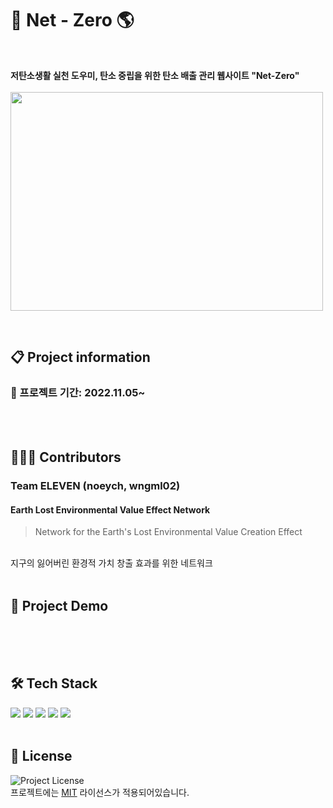 # 🌳 Net - Zero 🌎
<br>

**저탄소생활 실천 도우미, 탄소 중립을 위한 탄소 배출 관리 웹사이트 "Net-Zero"**
<br>
<br>
<img src ="https://user-images.githubusercontent.com/94836793/200189705-37cd8b52-7a4a-4c8b-b072-3515ce209d2b.png" width="500" height="350">

<br>

## 📋 Project information
<!---- ### 📍 2022 행정안전부 데이터 분석 및 활용 공모전 --->
### 📍 프로젝트 기간: 2022.11.05~


<br>
<br>

## 🙎🏻‍♀️ Contributors
### Team **ELEVEN** (noeych, wngml02)
#### **E**arth **L**ost **E**nvironmental **V**alue **E**ffect **N**etwork
> Network for the Earth's Lost Environmental Value Creation Effect
<br>
지구의 잃어버린 환경적 가치 창출 효과를 위한 네트워크

<br>
<br>

## 📁 Project Demo


<br>
<br>
<br>


## 🛠 Tech Stack

<img src="https://img.shields.io/badge/Python-3776AB?style=for-the-badge&logo=Python&logoColor=white">
<img src="https://img.shields.io/badge/html-E34F26?style=for-the-badge&logo=html5&logoColor=white">
<img src="https://img.shields.io/badge/css-1572B6?style=for-the-badge&logo=css3&logoColor=white">
<img src="https://img.shields.io/badge/bootstrap-7952B3?style=for-the-badge&logo=bootstrap&logoColor=white">
<img src="https://img.shields.io/badge/javascript-F7DF1E?style=for-the-badge&logo=javascript&logoColor=black">

<br>
<br>

## 📌 License

![Project License](https://img.shields.io/github/license/rhea-so-lab/Good-README.md-Template)
<br>
프로젝트에는 [MIT](./LICENSE) 라이선스가 적용되어있습니다.
<br>